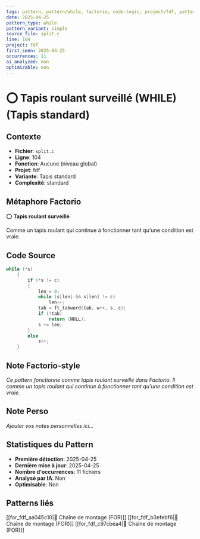 ```yaml
---
tags: pattern, pattern/while, factorio, code-logic, project/fdf, pattern/variant/simple
date: 2025-04-25
pattern_type: while
pattern_variant: simple
source_file: split.c
line: 104
project: fdf
first_seen: 2025-04-25
occurrences: 11
ai_analyzed: non
optimizable: non
---
```


# ⭕ Tapis roulant surveillé (WHILE) (Tapis standard)

## Contexte
- **Fichier**: `split.c`
- **Ligne**: 104
- **Fonction**: Aucune (niveau global)
- **Projet**: fdf
- **Variante**: Tapis standard
- **Complexité**: standard

## Métaphore Factorio
⭕ **Tapis roulant surveillé**

Comme un tapis roulant qui continue à fonctionner tant qu'une condition est vraie.

## Code Source
```c
while (*s)
	{
		if (*s != c)
		{
			len = 0;
			while (s[len] && s[len] != c)
				len++;
			tab = ft_tabword(tab, w++, s, c);
			if (!tab)
				return (NULL);
			s += len;
		}
		else
			s++;
	}
```

## Note Factorio-style
*Ce pattern fonctionne comme tapis roulant surveillé dans Factorio. Il comme un tapis roulant qui continue à fonctionner tant qu'une condition est vraie.*

## Note Perso
*Ajouter vos notes personnelles ici...*

## Statistiques du Pattern
- **Première détection**: 2025-04-25
- **Dernière mise à jour**: 2025-04-25
- **Nombre d'occurrences**: 11 fichiers
- **Analysé par IA**: Non
- **Optimisable**: Non

## Patterns liés
[[for_fdf_aa045c10|🔄 Chaîne de montage (FOR)]]
[[for_fdf_b3efebf6|🔄 Chaîne de montage (FOR)]]
[[for_fdf_c97cbea4|🔄 Chaîne de montage (FOR)]]

